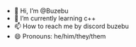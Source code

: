 - 👋 Hi, I’m @Buzebu
- 🌱 I’m currently learning c++
- 📫 How to reach me by discord buzebu
- 😄 Pronouns: he/him/they/them

<!---
Buzebu/Buzebu is a ✨ special ✨ repository because its `README.md` (this file) appears on your GitHub profile.
You can click the Preview link to take a look at your changes.
--->
